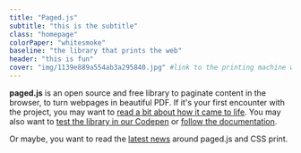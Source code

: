 ```yaml
---
title: "Paged.js"
subtitle: "this is the subtitle"
class: "homepage"
colorPaper: "whitesmoke"
baseline: "the library that prints the web"
header: "this is fun"
cover: "img/1139e889a554ab3a295840.jpg" #link to the printing machine we can update it through js and randomize it.
---
```



<!-- {{< pagedjs-logo class="content-logo" >}} -->

<!-- ## The js library that prints the web -->

<!-- ---  -->

<!-- {{< halftone src="img/intro.jpg" title="The house of printing sun" id="test">}} -->

<!-- {{<img class="print-machine" src="img/1139e889a554ab3a295840.jpg">}} -->

**paged.js** is an open source and free library to paginate content in the browser, to turn webpages in beautiful PDF. If it's your first encounter with the project, you may want to [read a bit about how it came to life](about). You may also want to [test the library in our Codepen](codepen) or [follow the documentation](doc).

Or maybe, you want to read the [latest news](blog/) around paged.js and CSS print.

